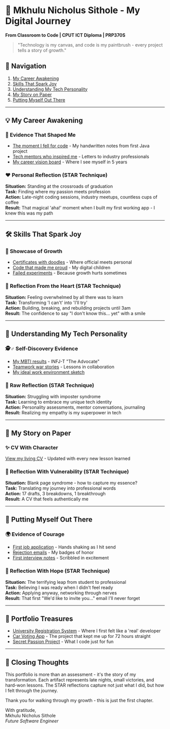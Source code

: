 # 🌟 Mkhulu Nicholus Sithole - My Digital Journey
**From Classroom to Code | CPUT ICT Diploma | PRP370S**

> "Technology is my canvas, and code is my paintbrush - every project tells a story of growth."

## 🧭 Navigation
1. [My Career Awakening](#-my-career-awakening)
2. [Skills That Spark Joy](#-skills-that-spark-joy)
3. [Understanding My Tech Personality](#-understanding-my-tech-personality)
4. [My Story on Paper](#-my-story-on-paper)
5. [Putting Myself Out There](#-putting-myself-out-there)

---

## 💡 My Career Awakening
### 📂 Evidence That Shaped Me
- [The moment I fell for code](assets/first-project-journal.pdf) - My handwritten notes from first Java project
- [Tech mentors who inspired me](assets/mentor-thank-you-letters.pdf) - Letters to industry professionals
- [My career vision board](assets/vision-board.jpg) - Where I see myself in 5 years

### ❤️ Personal Reflection (STAR Technique)
**Situation:** Standing at the crossroads of graduation  
**Task:** Finding where my passion meets profession  
**Action:** Late-night coding sessions, industry meetups, countless cups of coffee  
**Result:** That magical 'aha!' moment when I built my first working app - I knew this was my path

---

## 🛠️ Skills That Spark Joy
### 🎨 Showcase of Growth
- [Certificates with doodles](assets/certificates.pdf) - Where official meets personal
- [Code that made me proud](https://github.com/MkhuluSithole) - My digital children
- [Failed experiments](assets/learning-failures.pdf) - Because growth hurts sometimes

### 🌱 Reflection From the Heart (STAR Technique)
**Situation:** Feeling overwhelmed by all there was to learn  
**Task:** Transforming 'I can't' into 'I'll try'  
**Action:** Building, breaking, and rebuilding projects until 3am  
**Result:** The confidence to say "I don't know this... yet" with a smile

---

## 🧠 Understanding My Tech Personality
### 🕵️♂️ Self-Discovery Evidence
- [My MBTI results](assets/personality-assessment.pdf) - INFJ-T "The Advocate"
- [Teamwork war stories](assets/group-project-reflections.pdf) - Lessons in collaboration
- [My ideal work environment sketch](assets/dream-office.jpg)

### 🤔 Raw Reflection (STAR Technique)
**Situation:** Struggling with imposter syndrome  
**Task:** Learning to embrace my unique tech identity  
**Action:** Personality assessments, mentor conversations, journaling  
**Result:** Realizing my empathy is my superpower in tech

---

## 📝 My Story on Paper
### ✨ CV With Character
[View my living CV](assets/cv.pdf) - Updated with every new lesson learned

### 📖 Reflection With Vulnerability (STAR Technique)
**Situation:** Blank page syndrome - how to capture my essence?  
**Task:** Translating my journey into professional words  
**Action:** 17 drafts, 3 breakdowns, 1 breakthrough  
**Result:** A CV that feels authentically me

---

## 🚀 Putting Myself Out There
### 🌍 Evidence of Courage
- [First job application](assets/first-application.pdf) - Hands shaking as I hit send
- [Rejection emails](assets/rejections.pdf) - My badges of honor
- [First interview notes](assets/interview-preps.pdf) - Scribbled in excitement

### 💫 Reflection With Hope (STAR Technique)
**Situation:** The terrifying leap from student to professional  
**Task:** Believing I was ready when I didn't feel ready  
**Action:** Applying anyway, networking through nerves  
**Result:** That first "We'd like to invite you..." email I'll never forget

---

## 🎁 Portfolio Treasures
- [University Registration System](https://github.com/MkhuluSithole/ADP2_TERM4_PRESENTATION.git) - Where I first felt like a 'real' developer
- [Car Voting App](https://github.com/MkhuluSithole/ADP262S-Final-Assignment.git) - The project that kept me up for 72 hours straight
- [Secret Passion Project](assets/passion-project) - What I code just for fun

---

## 🌈 Closing Thoughts
This portfolio is more than an assessment - it's the story of my transformation. Each artifact represents late nights, small victories, and hard-won lessons. The STAR reflections capture not just what I did, but how I felt through the journey.

Thank you for walking through my growth - this is just the first chapter.

With gratitude,  
Mkhulu Nicholus Sithole  
*Future Software Engineer*
